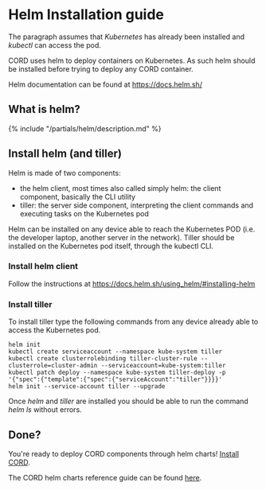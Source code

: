 # Helm Installation guide

The paragraph assumes that *Kubernetes* has already been installed and *kubectl* can access the pod.

CORD uses helm to deploy containers on Kubernetes. As such helm should be installed before trying to deploy any CORD container.

Helm documentation can be found at <https://docs.helm.sh/>

## What is helm?

{% include "/partials/helm/description.md" %}

## Install helm (and tiller)

Helm is made of two components:

* the helm client, most times also called simply helm: the client component, basically the CLI utility
* tiller: the server side component, interpreting the client commands and executing tasks on the Kubernetes pod

Helm can be installed on any device able to reach the Kubernetes POD (i.e. the developer laptop, another server in the network). Tiller should be installed on the Kubernetes pod itself, through the kubectl CLI.

### Install helm client

Follow the instructions at <https://docs.helm.sh/using_helm/#installing-helm>

### Install tiller

To install tiller type the following commands from any device already able to access the Kubernetes pod.

```shell
helm init
kubectl create serviceaccount --namespace kube-system tiller
kubectl create clusterrolebinding tiller-cluster-rule --clusterrole=cluster-admin --serviceaccount=kube-system:tiller
kubectl patch deploy --namespace kube-system tiller-deploy -p '{"spec":{"template":{"spec":{"serviceAccount":"tiller"}}}}'      
helm init --service-account tiller --upgrade
```

Once *helm* and *tiller* are installed you should be able to run the command *helm ls* without errors.

## Done?

You're ready to deploy CORD components through helm charts! [Install CORD](../profiles/intro.md).

The CORD helm charts reference guide can be found [here](../charts/helm.md).
